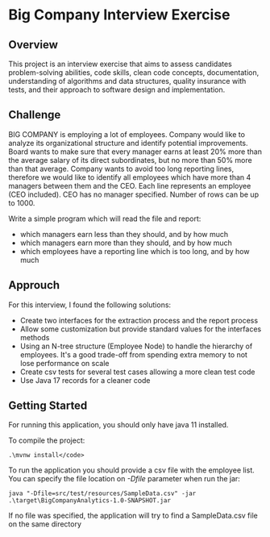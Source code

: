 # Big Company Interview Exercise

## Overview
This project is an interview exercise that aims to assess candidates problem-solving abilities, code skills, clean code concepts, documentation, understanding of algorithms and data structures, quality insurance with tests, and their approach to software design and implementation.

## Challenge

BIG COMPANY is employing a lot of employees. 
Company would like to analyze its organizational structure and identify potential improvements. 
Board wants to make sure that every manager earns at least 20% more than the average salary of its direct subordinates, but no more than 50% more than that average. 
Company wants to avoid too long reporting lines, therefore we would like to identify all employees which have more than 4 managers between them and the CEO.
Each line represents an employee (CEO included). CEO has no manager specified. Number of rows can be up to 1000.

Write a simple program which will read the file and report:
- which managers earn less than they should, and by how much
- which managers earn more than they should, and by how much
- which employees have a reporting line which is too long, and by how much

## Approuch

For this interview, I found the following solutions:
 - Create two interfaces for the extraction process and the report process
 - Allow some customization but provide standard values for the interfaces methods
 - Using an N-tree structure (Employee Node) to handle the hierarchy of employees. It's a good trade-off from spending extra memory to not lose performance on scale
 - Create csv tests for several test cases allowing a more clean test code
 - Use Java 17 records for a cleaner code

## Getting Started

For running this application, you should only have java 11 installed.

To compile the project:
```
.\mvnw install</code>
```
To run the application you should provide a csv file with the employee list.
You can specify the file location on <i>-Dfile</i> parameter when run the jar:

```
java "-Dfile=src/test/resources/SampleData.csv" -jar .\target\BigCompanyAnalytics-1.0-SNAPSHOT.jar 
```

If no file was specified, the application will try to find a SampleData.csv file on the same directory